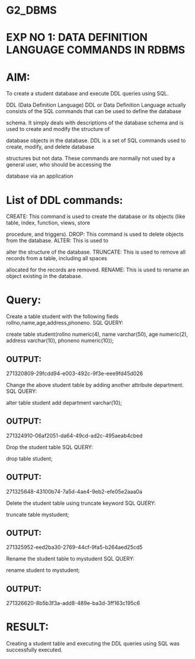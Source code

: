 # G2_DBMS
# EXP NO 1: DATA DEFINITION LANGUAGE COMMANDS IN RDBMS
# AIM:
To create a student database and execute DDL queries using SQL.

DDL (Data Definition Language)
DDL or Data Definition Language actually consists of the SQL commands that can be used to define the database

schema. It simply deals with descriptions of the database schema and is used to create and modify the structure of

database objects in the database. DDL is a set of SQL commands used to create, modify, and delete database

structures but not data. These commands are normally not used by a general user, who should be accessing the

database via an application

# List of DDL commands:
CREATE: This command is used to create the database or its objects (like table, index, function, views, store

procedure, and triggers). DROP: This command is used to delete objects from the database. ALTER: This is used to

alter the structure of the database. TRUNCATE: This is used to remove all records from a table, including all spaces

allocated for the records are removed. RENAME: This is used to rename an object existing in the database.

# Query:
Create a table student with the following fieds rollno,name,age,address,phoneno.
SQL QUERY:

create table student(rollno numeric(4), name varchar(50), age numeric(2), address varchar(10), phoneno numeric(10));

## OUTPUT:
271320809-29fcdd94-e003-492c-9f3e-eee9fd45d026

Change the above student table by adding another attribute department.
SQL QUERY:

alter table student add department varchar(10);

## OUTPUT:
271324910-06af2051-da64-49cd-ad2c-495aeab4cbed

Drop the student table
SQL QUERY:

drop table student;

## OUTPUT:
271325648-43100b74-7a5d-4ae4-9eb2-efe05e2aaa0a

Delete the student table using truncate keyword
SQL QUERY:

truncate table mystudent;

## OUTPUT:
271325952-eed2ba30-2769-44cf-9fa5-b264aed25cd5

Rename the student table to mystudent
SQL QUERY:

rename student to mystudent;

## OUTPUT:
271326620-8b5b3f3a-add8-489e-ba3d-3ff163c195c6

# RESULT:
Creating a student table and executing the DDL queries using SQL was successfully executed.
